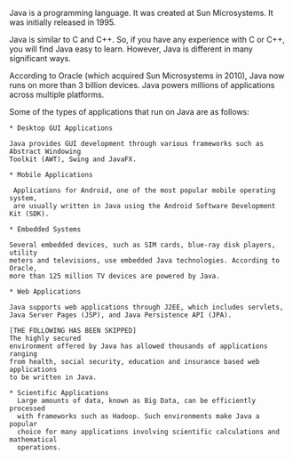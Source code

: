Java is a programming language. It was created at Sun Microsystems. It was initially
released in 1995.

Java is similar to C and C++. So, if you have any experience with C or C++, you
will find Java easy to learn. However, Java is different in many significant
ways.

According to Oracle (which acquired Sun Microsystems in 2010), Java now runs on
more than 3 billion devices. Java powers millions of applications across multiple
platforms.

Some of the types of applications that run on Java are as follows:
    
    * Desktop GUI Applications

    Java provides GUI development through various frameworks such as Abstract Windowing
    Toolkit (AWT), Swing and JavaFX.

    * Mobile Applications

     Applications for Android, one of the most popular mobile operating system,
     are usually written in Java using the Android Software Development Kit (SDK).

    * Embedded Systems

    Several embedded devices, such as SIM cards, blue-ray disk players, utility
    meters and televisions, use embedded Java technologies. According to Oracle,
    more than 125 million TV devices are powered by Java.

    * Web Applications

    Java supports web applications through J2EE, which includes servlets,
    Java Server Pages (JSP), and Java Persistence API (JPA).

    [THE FOLLOWING HAS BEEN SKIPPED]
    The highly secured
    environment offered by Java has allowed thousands of applications ranging
    from health, social security, education and insurance based web applications
    to be written in Java.

    * Scientific Applications
      Large amounts of data, known as Big Data, can be efficiently processed
      with frameworks such as Hadoop. Such environments make Java a popular
      choice for many applications involving scientific calculations and mathematical
      operations.